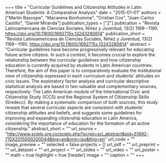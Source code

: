 +++
title = "Curricular Guidelines and Citizenship Attitudes in Latin American Students: A Comparative Analysis"
date = "2015-01-01"
authors = ["Martin Bascope", "Macarena Bonhomme", "Cristian Cox", "Juan-Carlos Castillo", "Daniel Miranda"]
publication_types = ["2"]
publication = "Revista Latinoamericana de Ciencias Sociales, Niñez y Juventud, 13(2) 1169--1190. https://doi.org/10.11600/1692715x.13243280814"
publication_short = "Revista Latinoamericana de Ciencias Sociales, Niñez y Juventud, 13(2) 1169--1190. https://doi.org/10.11600/1692715x.13243280814"
abstract = "Curricular guidelines have become progressively relevant for educating future active citizens. In such a context, it becomes crucial to explore the relationship between the curricular guidelines and how citizenship education is currently acquired by students in Latin American countries. Therefore, the aim of this paper is to comparatively evaluate the institutional view of citizenship expressed in each curriculum and students’ attitudes on civic issues. The exploratory factor analysis and curricular descriptive statistical analysis are based in two valuable and complementary sources, respectively: The Latin American module of the International Civic and Citizenship Study (ICCS) and the Regional System of Citizenship Skills (Sredecc). By making a systematic comparison of both sources, this study reveals that several curricular aspects are consistent with students’ citizenship attitudes and beliefs, and suggests some guidelines for improving and expanding citizenship education in Latin America, considering the importance of education for the formation of an active citizenship."
abstract_short = ""
url_source = "http://www.scielo.org.co/scielo.php?script=sci_abstract&pid=S1692-715X2015000200044&lng=en&nrm=iso&tlng=en"
url_code = ""
image_preview = ""
selected = false
projects = []
url_pdf = ""
url_preprint = ""
url_dataset = ""
url_project = ""
url_slides = ""
url_video = ""
url_poster = ""
math = true
highlight = true
[header]
image = ""
caption = ""
+++
